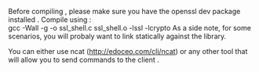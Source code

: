 
Before compiling , please make sure you have the openssl dev package installed .
Compile using : 
       <br/> gcc -Wall -g -o ssl_shell.c ssl_shell.o -lssl -lcrypto
As a side note, for some scenarios, you will probaly want to link statically against the library. 

You can either use ncat (http://edoceo.com/cli/ncat) or any other tool that will allow you to send commands to the client .
